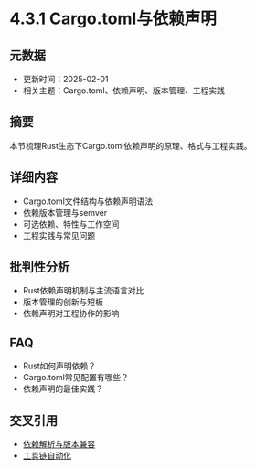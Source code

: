 # 4.3.1 Cargo.toml与依赖声明

## 元数据

- 更新时间：2025-02-01
- 相关主题：Cargo.toml、依赖声明、版本管理、工程实践

## 摘要

本节梳理Rust生态下Cargo.toml依赖声明的原理、格式与工程实践。

## 详细内容

- Cargo.toml文件结构与依赖声明语法
- 依赖版本管理与semver
- 可选依赖、特性与工作空间
- 工程实践与常见问题

## 批判性分析

- Rust依赖声明机制与主流语言对比
- 版本管理的创新与短板
- 依赖声明对工程协作的影响

## FAQ

- Rust如何声明依赖？
- Cargo.toml常见配置有哪些？
- 依赖声明的最佳实践？

## 交叉引用

- [依赖解析与版本兼容](./4.3.2_依赖解析与版本兼容.md)
- [工具链自动化](../03_toolchain_automation.md)
